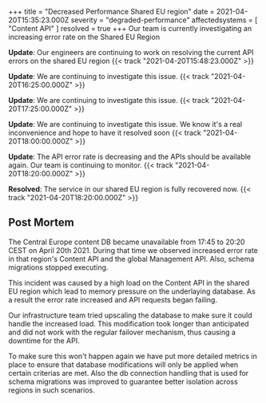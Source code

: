 +++
title = "Decreased Performance Shared EU region"
date = 2021-04-20T15:35:23.000Z
severity = "degraded-performance"
affectedsystems = [
  "Content API"
]
resolved = true
+++
Our team is currently investigating an increasing error rate on the Shared EU Region

**Update**: Our engineers are continuing to work on resolving the current API errors on the shared EU region {{< track "2021-04-20T15:48:23.000Z" >}}

**Update**: We are continuing to investigate this issue.  {{< track "2021-04-20T16:25:00.000Z" >}}

**Update**: We are continuing to investigate this issue.  {{< track "2021-04-20T17:25:00.000Z" >}}

**Update**: We are continuing to investigate this issue. We know it's a real inconvenience and hope to have it resolved soon  {{< track "2021-04-20T18:00:00.000Z" >}}

**Update**: The API error rate is decreasing and the APIs should be available again. Our team is continuing to monitor. {{< track "2021-04-20T18:20:00.000Z" >}}

**Resolved**: The service in our shared EU region is fully recovered now. {{< track "2021-04-20T18:20:00.000Z" >}}

## Post Mortem
The Central Europe content DB became unavailable from 17:45 to 20:20 CEST on April 20th 2021. During that time we observed increased error rate in that region's Content API and the global Management API. Also, schema migrations stopped executing. 

This incident was caused by a high load on the Content API in the shared EU region which lead to  memory pressure on the underlaying database. As a result the error rate increased and API requests began failing.

Our infrastructure team tried upscaling the database to make sure it could handle the increased load. This modification took longer than anticipated and did not work with the regular failover mechanism, thus causing a downtime for the API. 

To make sure this won't happen again we have put more detailed metrics in place to ensure that database modifications will only be applied when certain criterias are met. Also the db connection handling that is used for schema migrations was improved to guarantee better isolation across regions in such scenarios.